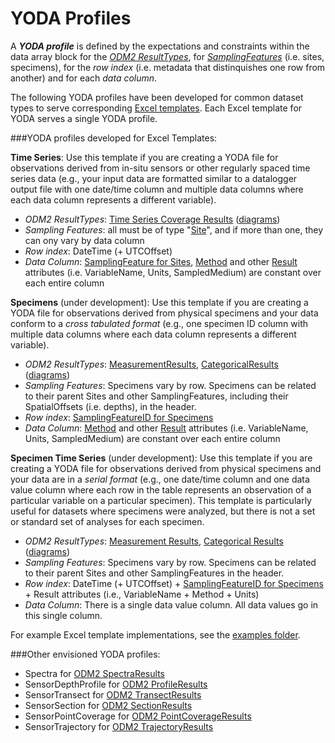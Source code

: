 YODA Profiles
===============

A ***YODA profile*** is defined by the expectations and constraints within the data array block for the *[ODM2 ResultTypes](https://github.com/ODM2/ODM2/blob/master/doc/ODM2Docs/ext_results.md)*, for *[SamplingFeatures](https://github.com/ODM2/ODM2/blob/master/doc/ODM2Docs/ext_samplingfeatures.md)* (i.e. sites, specimens), for the *row index* (i.e. metadata that distinquishes one row from another) and for each *data column*.

The following YODA profiles have been developed for common dataset types to serve corresponding [Excel templates](https://github.com/ODM2/YODA-File/tree/master/excel_templates). Each Excel template for YODA serves a single YODA profile.


###YODA profiles developed for Excel Templates:

**Time Series**: Use this template if you are creating a YODA file for observations derived from in-situ sensors or other regularly spaced time series data (e.g., your input data are formatted similar to a datalogger output file with one date/time column and multiple data columns where each data column represents a different variable).

* *ODM2 ResultTypes*: [Time Series Coverage Results](https://github.com/ODM2/ODM2/blob/master/doc/ODM2Docs/ext_results_timeseries.md) ([diagrams](http://odm2.github.io/ODM2/schemas/ODM2_Current/diagrams/ODM2Results.html))
* *Sampling Features*: all must be of type "[Site](https://github.com/ODM2/ODM2/blob/master/doc/ODM2Docs/ext_samplingfeatures.md#sampling-features-that-are-sites)", and if more than one, they can ony vary by data column
* *Row index*: DateTime (+ UTCOffset)
* *Data Column*: [SamplingFeature for Sites](https://github.com/ODM2/ODM2/blob/master/doc/ODM2Docs/ext_samplingfeatures.md#sampling-features-that-are-sites), [Method](https://github.com/ODM2/ODM2/blob/master/doc/ODM2Docs/core_methods.md) and other [Result](https://github.com/ODM2/ODM2/blob/master/doc/ODM2Docs/core_results.md) attributes (i.e. VariableName, Units, SampledMedium) are constant over each entire column


**Specimens** (under development):  Use this template if you are creating a YODA file for observations derived from physical specimens and your data conform to a *cross tabulated format* (e.g., one specimen ID column with multiple data columns where each data column represents a different variable).

* *ODM2 ResultTypes*: [MeasurementResults](https://github.com/ODM2/ODM2/blob/master/doc/ODM2Docs/ext_results_measurement.md), [CategoricalResults](https://github.com/ODM2/ODM2/blob/master/doc/ODM2Docs/ext_results_categorical.md) ([diagrams](http://odm2.github.io/ODM2/schemas/ODM2_Current/diagrams/ODM2Results.html))
* *Sampling Features*: Specimens vary by row. Specimens can be related to their parent Sites and other SamplingFeatures, including their SpatialOffsets (i.e. depths), in the header.
* *Row index*: [SamplingFeatureID for Specimens](https://github.com/ODM2/ODM2/blob/master/doc/ODM2Docs/ext_samplingfeatures.md#sampling-features-that-are-specimens)
* *Data Column*: [Method](https://github.com/ODM2/ODM2/blob/master/doc/ODM2Docs/core_methods.md) and other [Result](https://github.com/ODM2/ODM2/blob/master/doc/ODM2Docs/core_results.md) attributes (i.e. VariableName, Units, SampledMedium) are constant over each entire column


**Specimen Time Series** (under development):  Use this template if you are creating a YODA file for observations derived from physical specimens and your data are in a *serial format* (e.g., one date/time column and one data value column where each row in the table represents an observation of a particular variable on a particular specimen). This template is particularly useful for datasets where specimens were analyzed, but there is not a set or standard set of analyses for each specimen.

* *ODM2 ResultTypes*: [Measurement Results](https://github.com/ODM2/ODM2/blob/master/doc/ODM2Docs/ext_results_measurement.md), [Categorical Results](https://github.com/ODM2/ODM2/blob/master/doc/ODM2Docs/ext_results_categorical.md) ([diagrams](http://odm2.github.io/ODM2/schemas/ODM2_Current/diagrams/ODM2Results.html))
* *Sampling Features*: Specimens vary by row. Specimens can be related to their parent Sites and other SamplingFeatures in the header.
* *Row index*: DateTime (+ UTCOffset) + [SamplingFeatureID for Specimens](https://github.com/ODM2/ODM2/blob/master/doc/ODM2Docs/ext_samplingfeatures.md#sampling-features-that-are-specimens) + Result attributes (i.e., VariableName + Method + Units)
* *Data Column*: There is a single data value column. All data values go in this single column.

For example Excel template implementations, see the [examples folder](https://github.com/ODM2/YODA-File/tree/master/examples).


###Other envisioned YODA profiles:

* Spectra for [ODM2 SpectraResults](https://github.com/ODM2/ODM2/blob/master/doc/ODM2Docs/ext_results_spectra.md)
* SensorDepthProfile for [ODM2 ProfileResults](https://github.com/ODM2/ODM2/blob/master/doc/ODM2Docs/ext_results_profile.md)
* SensorTransect for [ODM2 TransectResults](https://github.com/ODM2/ODM2/blob/master/doc/ODM2Docs/ext_results_transect.md)
* SensorSection for [ODM2 SectionResults](https://github.com/ODM2/ODM2/blob/master/doc/ODM2Docs/ext_results_section.md)
* SensorPointCoverage for [ODM2 PointCoverageResults](https://github.com/ODM2/ODM2/blob/master/doc/ODM2Docs/ext_results_pointcoverage.md)
* SensorTrajectory for [ODM2 TrajectoryResults](https://github.com/ODM2/ODM2/blob/master/doc/ODM2Docs/ext_results_trajectory.md)
